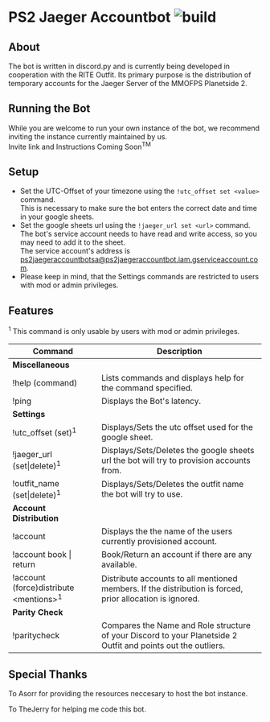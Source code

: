 # PS2 Jaeger Accountbot  ![build](https://github.com/ZeroOne010101/PS2_Jaeger_Accountbot/workflows/build/badge.svg?branch=master)
## About
The bot is written in discord.py and is currently being developed in cooperation with the RITE Outfit.
Its primary purpose is the distribution of temporary accounts for the Jaeger Server of the MMOFPS Planetside 2.

## Running the Bot
While you are welcome to run your own instance of the bot, we recommend inviting the instance currently maintained by us.  
Invite link and Instructions Coming Soon<sup>TM</sup>

## Setup
- Set the UTC-Offset of your timezone using the `!utc_offset set <value>` command.  
  This is necessary to make sure the bot enters the correct date and time in your google sheets.
- Set the google sheets url using the `!jaeger_url set <url>` command.  
  The bot's service account needs to have read and write access, so you may need to add it to the sheet.  
  The service account's address is ps2jaegeraccountbotsa@ps2jaegeraccountbot.iam.gserviceaccount.com.
- Please keep in mind, that the Settings commands are restricted to users with mod or admin privileges.

## Features

<sup>1</sup> This command is only usable by users with mod or admin privileges.

| Command | Description |
| --- | --- |
| **Miscellaneous** | |
| !help (command)| Lists commands and displays help for the command specified. |
| !ping | Displays the Bot's latency. |
| **Settings** | |
| !utc_offset (set)<sup>1</sup> | Displays/Sets the utc offset used for the google sheet. |
| !jaeger_url (set\|delete)<sup>1</sup> | Displays/Sets/Deletes the google sheets url the bot will try to provision accounts from. |
| !outfit_name (set\|delete)<sup>1</sup> | Displays/Sets/Deletes the outfit name the bot will try to use. |
| **Account Distribution** | |
| !account | Displays the the name of the users currently provisioned account. |
| !account book \| return | Book/Return an account if there are any available. |
| !account (force)distribute \<mentions><sup>1</sup>| Distribute accounts to all mentioned members. If the distribution is forced, prior allocation is ignored. |
| **Parity Check** | |
| !paritycheck | Compares the Name and Role structure of your Discord to your Planetside 2 Outfit and points out the outliers. |

## Special Thanks

To Asorr for providing the resources neccesary to host the bot instance.

To TheJerry for helping me code this bot.
